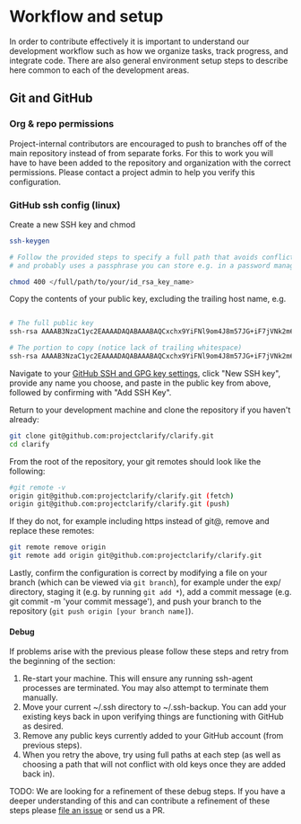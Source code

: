 # Workflow and setup

In order to contribute effectively it is important to understand our development workflow such as how we organize tasks, track progress, and integrate code. There are also general environment setup steps to describe here common to each of the development areas.

## Git and GitHub

### Org & repo permissions

Project-internal contributors are encouraged to push to branches off of the main repository instead of from separate forks. For this to work you will have to have been added to the repository and organization with the correct permissions. Please contact a project admin to help you verify this configuration.

### GitHub ssh config (linux)

Create a new SSH key and chmod

```bash
ssh-keygen

# Follow the provided steps to specify a full path that avoids conflicts with existing
# and probably uses a passphrase you can store e.g. in a password manager.

chmod 400 </full/path/to/your/id_rsa_key_name>

```

Copy the contents of your public key, excluding the trailing host name, e.g.

```bash

# The full public key
ssh-rsa AAAAB3NzaC1yc2EAAAADAQABAAABAQCxchx9YiFNl9om4J8m57JG+iF7jVNk2m6n9aA5CwvjB/4nS6nqy4BWvgdKF/0uxntyZY0bDCcz9bKJU3oNXlriddpB24ZVMOFtepNX9j1YwCT02vLA/jrmCXZeBUioSCSmQ9r5ExEBuIyV5CLx+3+QkyJwIjPWGoJt/F/lS5SJwrEA4JBMueVK8WejjeA/fJTwCRSRouA+Ak4BvT9bflcIayPKEdn0FlzfNJ0+0NzPcczoZ98/NQXVheZNU9q5enH1m0Jh9xclgfQkN61mH8ZSfknCzLPqHBwDbB7K4B/GyMtLRzCo1zyaljg1qA+y/5tS7xN6jfXIggMtuUZ95Ror jovyan@cwbeitel-0

# The portion to copy (notice lack of trailing whitespace)
ssh-rsa AAAAB3NzaC1yc2EAAAADAQABAAABAQCxchx9YiFNl9om4J8m57JG+iF7jVNk2m6n9aA5CwvjB/4nS6nqy4BWvgdKF/0uxntyZY0bDCcz9bKJU3oNXlriddpB24ZVMOFtepNX9j1YwCT02vLA/jrmCXZeBUioSCSmQ9r5ExEBuIyV5CLx+3+QkyJwIjPWGoJt/F/lS5SJwrEA4JBMueVK8WejjeA/fJTwCRSRouA+Ak4BvT9bflcIayPKEdn0FlzfNJ0+0NzPcczoZ98/NQXVheZNU9q5enH1m0Jh9xclgfQkN61mH8ZSfknCzLPqHBwDbB7K4B/GyMtLRzCo1zyaljg1qA+y/5tS7xN6jfXIggMtuUZ95Ror
```

Navigate to your [GitHub SSH and GPG key settings](https://github.com/settings/keys), click "New SSH key", provide any name you choose, and paste in the public key from above, followed by confirming with "Add SSH Key".

Return to your development machine and clone the repository if you haven't already:

```bash
git clone git@github.com:projectclarify/clarify.git
cd clarify
```

From the root of the repository, your git remotes should look like the following:

```bash
#git remote -v
origin git@github.com:projectclarify/clarify.git (fetch)
origin git@github.com:projectclarify/clarify.git (push)
```

If they do not, for example including https instead of git@, remove and replace these remotes:
```bash
git remote remove origin
git remote add origin git@github.com:projectclarify/clarify.git
```

Lastly, confirm the configuration is correct by modifying a file on your branch (which can be viewed via `git branch`), for example under the exp/ directory, staging it (e.g. by running `git add *`), add a commit message (e.g. git commit -m 'your commit message'), and push your branch to the repository (`git push origin [your branch name]`).

#### Debug

If problems arise with the previous please follow these steps and retry from the beginning of the section:

1. Re-start your machine. This will ensure any running ssh-agent processes are terminated. You may also attempt to terminate them manually.
2. Move your current ~/.ssh directory to ~/.ssh-backup. You can add your existing keys back in upon verifying things are functioning with GitHub as desired.
3. Remove any public keys currently added to your GitHub account (from previous steps).
4. When you retry the above, try using full paths at each step (as well as choosing a path that will not conflict with old keys once they are added back in).

TODO: We are looking for a refinement of these debug steps. If you have a deeper understanding of this and can contribute a refinement of these steps please [file an issue](https://github.com/projectclarify/clarify/issues) or send us a PR.
